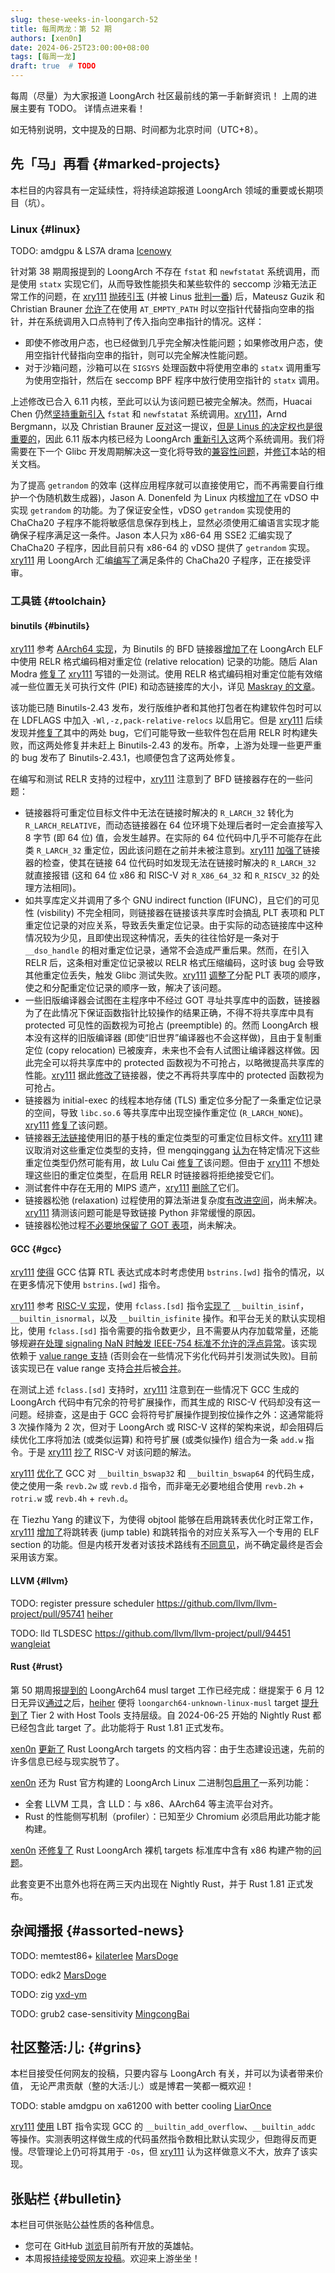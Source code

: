 ```yaml
---
slug: these-weeks-in-loongarch-52
title: 每周两龙：第 52 期
authors: [xen0n]
date: 2024-06-25T23:00:00+08:00
tags: [每周一龙]
draft: true  # TODO
---
```


每周（尽量）为大家报道 LoongArch 社区最前线的第一手新鲜资讯！
上周的进展主要有 TODO。
详情点进来看！

<!-- truncate -->

如无特别说明，文中提及的日期、时间都为北京时间（UTC+8）。

## 先「马」再看 {#marked-projects}

本栏目的内容具有一定延续性，将持续追踪报道 LoongArch 领域的重要或长期项目（坑）。

### Linux {#linux}

TODO: amdgpu & LS7A drama [Icenowy]

针对第 38 期周报提到的 LoongArch 不存在 `fstat` 和 `newfstatat` 系统调用，而是使用 `statx` 实现它们，从而导致性能损失和某些软件的 seccomp 沙箱无法正常工作的问题，在 [xry111] [抛砖引玉](https://lore.kernel.org/loongarch/20240622105621.7922-1-xry111@xry111.site/) (并被 Linus [批判一番](https://lore.kernel.org/loongarch/CAHk-=wgj6h97Ro6oQcOq5YTG0JcKRLN0CtXgYCW_Ci6OSzL5NA@mail.gmail.com/)) 后，Mateusz Guzik 和 Christian Brauner [允许了](https://git.kernel.org/torvalds/c/0ef625bba6fb)在使用 `AT_EMPTY_PATH` 时以空指针代替指向空串的指针，并在系统调用入口点特判了传入指向空串指针的情况。这样：

- 即使不修改用户态，也已经做到几乎完全解决性能问题；如果修改用户态，使用空指针代替指向空串的指针，则可以完全解决性能问题。
- 对于沙箱问题，沙箱可以在 `SIGSYS` 处理函数中将使用空串的 `statx` 调用重写为使用空指针，然后在 seccomp BPF 程序中放行使用空指针的 `statx` 调用。

上述修改已合入 6.11 内核，至此可以认为该问题已被完全解决。然而，Huacai Chen 仍然[坚持](https://lore.kernel.org/loongarch/CAAhV-H7iKyQBvV+J9T1ekxh9OF8h=F9zp_QMyuhFBrFXGHHmTg@mail.gmail.com/)[重新引入](https://lore.kernel.org/loongarch/20240511100157.2334539-1-chenhuacai@loongson.cn/) `fstat` 和 `newfstatat` 系统调用。[xry111]，Arnd Bergmann，以及 Christian Brauner [反对](https://lore.kernel.org/loongarch/20240703-bergwacht-sitzung-ef4f2e63cd70@brauner/)这一提议，[但是 Linus 的决定权也是很重要的](https://lore.kernel.org/loongarch/CAHk-=wi0ejJ=PCZfCmMKvsFmzvVzAYYt1K9vtwke4=arfHiAdg@mail.gmail.com/)，因此 6.11 版本内核已经为 LoongArch [重新引入](https://git.kernel.org/torvalds/c/7697a0fe0154)这两个系统调用。我们将需要在下一个 Glibc 开发周期解决这一变化将导致的[兼容性问题](https://lore.kernel.org/loongarch/3fea167cad483484616e9bbf5ec6374475c4bcc4.camel@xry111.site/)，并[修订](https://github.com/loongson-community/areweloongyet/pull/195)本站的相关文档。

为了提高 `getrandom` 的效率 (这样应用程序就可以直接使用它，而不再需要自行维护一个伪随机数生成器)，Jason A. Donenfeld 为 Linux 内核[增加了](https://lwn.net/Articles/983186/)在 vDSO 中实现 `getrandom` 的功能。为了保证安全性，vDSO `getrandom` 实现使用的 ChaCha20 子程序不能将敏感信息保存到栈上，显然必须使用汇编语言实现才能确保子程序满足这一条件。Jason 本人只为 x86-64 用 SSE2 汇编实现了 ChaCha20 子程序，因此目前只有 x86-64 的 vDSO 提供了 `getrandom` 实现。[xry111] 用 LoongArch 汇编[编写了](https://lore.kernel.org/all/20240816110717.10249-1-xry111@xry111.site/)满足条件的 ChaCha20 子程序，正在接受评审。

[Icenowy]: https://github.com/Icenowy
[xry111]: https://github.com/xry111

### 工具链 {#toolchain}

#### binutils {#binutils}

[xry111] 参考 [AArch64 实现](https://sourceware.org/pipermail/binutils/2024-May/134367.html)，为 Binutils 的 BFD 链接器[增加了](https://sourceware.org/pipermail/binutils/2024-June/135261.html)在 LoongArch ELF 中使用 RELR 格式编码相对重定位 (relative relocation) 记录的功能。随后 Alan Modra [修复了](https://sourceware.org/pipermail/binutils/2024-July/135464.html) [xry111] 写错的一处测试。使用 RELR 格式编码相对重定位能有效缩减一些位置无关可执行文件 (PIE) 和动态链接库的大小，详见 [Maskray 的文章](https://maskray.me/blog/2021-10-31-relative-relocations-and-relr)。

该功能已随 Binutils-2.43 发布，发行版维护者和其他打包者在构建软件包时可以在 LDFLAGS 中加入 `-Wl,-z,pack-relative-relocs` 以启用它。但是 [xry111] 后续发现并[修复了](https://sourceware.org/pipermail/binutils/2024-August/136147.html)其中的两处 bug，它们可能导致一些软件包在启用 RELR 时构建失败，而这两处修复并未赶上 Binutils-2.43 的发布。所幸，上游为处理一些更严重的 bug 发布了 Binutils-2.43.1，也顺便包含了这两处修复。

在编写和测试 RELR 支持的过程中，[xry111] 注意到了 BFD 链接器存在的一些问题：

- 链接器将可重定位目标文件中无法在链接时解决的 `R_LARCH_32` 转化为 `R_LARCH_RELATIVE`，而动态链接器在 64 位环境下处理后者时一定会直接写入 8 字节 (即 64 位) 值，会发生越界。在实际的 64 位代码中几乎不可能存在此类 `R_LARCH_32` 重定位，因此该问题在之前并未被注意到。[xry111] [加强了](https://sourceware.org/pipermail/binutils/2024-June/135260.html)链接器的检查，使其在链接 64 位代码时如发现无法在链接时解决的 `R_LARCH_32` 就直接报错 (这和 64 位 x86 和 RISC-V 对 `R_X86_64_32` 和 `R_RISCV_32` 的处理方法相同)。
- 如共享库定义并调用了多个 GNU indirect function (IFUNC)，且它们的可见性 (visbility) 不完全相同，则链接器在链接该共享库时会搞乱 PLT 表项和 PLT 重定位记录的对应关系，导致丢失重定位记录。由于实际的动态链接库中这种情况较为少见，且即使出现这种情况，丢失的往往恰好是一条对于 `__dso_handle` 的相对重定位记录，通常不会造成严重后果。然而，在引入 RELR 后，这条相对重定位记录被以 RELR 格式压缩编码，这时该 bug 会导致其他重定位丢失，触发 Glibc 测试失败。[xry111] [调整了](https://sourceware.org/pipermail/binutils/2024-June/135263.html)分配 PLT 表项的顺序，使之和分配重定位记录的顺序一致，解决了该问题。
- 一些旧版编译器会试图在主程序中不经过 GOT 寻址共享库中的函数，链接器为了在此情况下保证函数指针比较操作的结果正确，不得不将共享库中具有 protected 可见性的函数视为可抢占 (preemptible) 的。然而 LoongArch 根本没有这样的旧版编译器 (即使“旧世界”编译器也不会这样做)，且由于复制重定位 (copy relocation) 已被废弃，未来也不会有人试图让编译器这样做。因此完全可以将共享库中的 protected 函数视为不可抢占，以略微提高共享库的性能。[xry111] 据此[修改了](https://sourceware.org/pipermail/binutils/2024-June/135262.html)链接器，使之不再将共享库中的 protected 函数视为可抢占。
- 链接器为 initial-exec 的线程本地存储 (TLS) 重定位多分配了一条重定位记录的空间，导致 `libc.so.6` 等共享库中出现空操作重定位 (`R_LARCH_NONE`)。[xry111] [修复了](https://sourceware.org/pipermail/binutils/2024-June/134902.html)该问题。
- 链接器[无法链接](https://sourceware.org/pipermail/binutils/2024-June/134876.html)使用旧的基于栈的重定位类型的可重定位目标文件。[xry111] 建议取消对这些重定位类型的支持，但 mengqinggang [认为](https://sourceware.org/pipermail/binutils/2024-June/134909.html)在特定情况下这些重定位类型仍然可能有用，故 Lulu Cai [修复了](https://sourceware.org/pipermail/binutils/2024-June/134897.html)该问题。但由于 [xry111] 不想处理这些旧的重定位类型，在启用 RELR 时链接器将拒绝接受它们。
- 测试套件中存在无用的 MIPS 遗产，[xry111] [删除了](https://sourceware.org/pipermail/binutils/2024-June/135022.html)它们。
- 链接器松弛 (relaxation) 过程使用的算法渐进复杂度[有改进空间](https://github.com/loongson-community/discussions/issues/56)，尚未解决。[xry111] 猜测该问题可能是导致链接 Python 非常缓慢的原因。
- 链接器松弛过程[不必要地保留了 GOT 表项](https://github.com/loongson-community/discussions/issues/58)，尚未解决。

#### GCC {#gcc}

[xry111] [使得](https://gcc.gnu.org/r15-1674) GCC 估算 RTL 表达式成本时考虑使用 `bstrins.[wd]` 指令的情况，以在更多情况下使用 `bstrins.[wd]` 指令。

[xry111] 参考 [RISC-V 实现](https://gcc.gnu.org/pipermail/gcc-patches/2024-July/656055.html)，使用 `fclass.[sd]` 指令[实现了](https://gcc.gnu.org/pipermail/gcc-patches/2024-July/656972.html) `__builtin_isinf`，`__builtin_isnormal`，以及 `__builtin_isfinite` 操作。和平台无关的默认实现相比，使用 `fclass.[sd]` 指令需要的指令数更少，且不需要从内存加载常量，还能够规避[在处理 signaling NaN 时触发 IEEE-754 标准不允许的浮点异常](https://gcc.gnu.org/PR66462)。该实现依赖于 [value range 支持](https://gcc.gnu.org/pipermail/gcc-patches/2024-July/657883.html) (否则会在一些情况下劣化代码并引发测试失败)。目前该实现已在 value range 支持[合并](https://gcc.gnu.org/r15-2924)后被[合并](https://gcc.gnu.org/r15-2931)。

在测试上述 `fclass.[sd]` 支持时，[xry111] 注意到在一些情况下 GCC 生成的 LoongArch 代码中有冗余的符号扩展操作，而其生成的 RISC-V 代码却没有这一问题。经排查，这是由于 GCC 会将符号扩展操作提到按位操作之外：这通常能将 3 次操作降为 2 次，但对于 LoongArch 或 RISC-V 这样的架构来说，却会阻碍后续优化工序将加法 (或类似运算) 和符号扩展 (或类似操作) 组合为一条 `add.w` 指令。于是 [xry111] [抄了](https://gcc.gnu.org/r15-2426) RISC-V 对该问题的解法。

[xry111] [优化了](https://gcc.gnu.org/r15-2433) GCC 对 `__builtin_bswap32` 和 `__builtin_bswap64` 的代码生成，使之使用一条 `revb.2w` 或 `revb.d` 指令，而非毫无必要地组合使用 `revb.2h` + `rotri.w` 或 `revb.4h` + `revh.d`。

在 Tiezhu Yang 的建议下，为使得 objtool 能够在启用跳转表优化时正常工作，[xry111] [增加了](https://gcc.gnu.org/pipermail/gcc-patches/2024-July/657641.html)将跳转表 (jump table) 和跳转指令的对应关系写入一个专用的 ELF section 的功能。但是内核开发者对该技术路线有[不同意见](https://lore.kernel.org/loongarch/307bcd3e-f4fe-8cc0-c557-4069c97c6072@loongson.cn/)，尚不确定最终是否会采用该方案。

#### LLVM {#llvm}

TODO: register pressure scheduler https://github.com/llvm/llvm-project/pull/95741 [heiher]

TODO: lld TLSDESC https://github.com/llvm/llvm-project/pull/94451 [wangleiat]

[heiher]: https://github.com/heiher
[wangleiat]: https://github.com/wangleiat

#### Rust {#rust}


第 50 期周报[提到的](./2024-05-30-this-week-in-loongarch-50.md#rust) LoongArch64
musl target 工作已经完成：继提案于 6 月 12 日无异议[通过](https://github.com/rust-lang/compiler-team/issues/753#issuecomment-2162011200)之后，[heiher] 便将
`loongarch64-unknown-linux-musl` target [提升到了](https://github.com/rust-lang/rust/pull/126298)
Tier 2 with Host Tools 支持层级。自 2024-06-25 开始的 Nightly Rust 都已经包含此
target 了。此功能将于 Rust 1.81 正式发布。

[xen0n] [更新了](https://github.com/rust-lang/rust/pull/127053) Rust LoongArch
targets 的文档内容：由于生态建设迅速，先前的许多信息已经与现实脱节了。

[xen0n] 还为 Rust 官方构建的 LoongArch Linux 二进制包[启用了](https://github.com/rust-lang/rust/pull/127078)一系列功能：

* 全套 LLVM 工具，含 LLD：与 x86、AArch64 等主流平台对齐。
* Rust 的性能侧写机制（profiler）：已知至少 Chromium 必须启用此功能才能构建。

[xen0n] 还[修复了](https://github.com/rust-lang/rust/pull/127150) Rust LoongArch
裸机 targets 标准库中含有 x86 构建产物的[问题](https://github.com/rust-lang/rust/issues/125908)。

此套变更不出意外也将在两三天内出现在 Nightly Rust，并于 Rust 1.81 正式发布。

[xen0n]: https://github.com/xen0n

## 杂闻播报 {#assorted-news}

TODO: memtest86+ [kilaterlee] [MarsDoge]

TODO: edk2 [MarsDoge]

TODO: zig [yxd-ym]

TODO: grub2 case-sensitivity [MingcongBai]

[kilaterlee]: https://github.com/kilaterlee
[MarsDoge]: https://github.com/MarsDoge
[MingcongBai]: https://github.com/MingcongBai
[yxd-ym]: https://github.com/yxd-ym

## 社区整活:儿: {#grins}

本栏目接受任何网友的投稿，只要内容与 LoongArch 有关，并可以为读者带来价值，
无论严肃贡献（整的大活:儿:）或是博君一笑都一概欢迎！

TODO: stable amdgpu on xa61200 with better cooling [LiarOnce]

[xry111] [使用](https://gist.github.com/xry111/88fa001fa0ac0a2e78f2cbf3b9f0839a) LBT 指令实现 GCC 的 `__builtin_add_overflow`、`__builtin_addc` 等操作。实测表明这样做生成的代码虽然指令数相比默认实现少，但跑得反而更慢。尽管理论上仍可将其用于 `-Os`，但 [xry111] 认为这样做意义不大，放弃了该实现。

[LiarOnce]: https://github.com/LiarOnce

## 张贴栏 {#bulletin}

本栏目可供张贴公益性质的各种信息。

* 您可在 GitHub [浏览](https://github.com/loongson-community/discussions/labels/%E8%8B%B1%E9%9B%84%E5%B8%96)目前所有开放的英雄帖。
* 本周报[持续接受网友投稿][call-for-submissions]。欢迎来上游坐坐！

[call-for-submissions]: https://github.com/loongson-community/areweloongyet/issues/16
